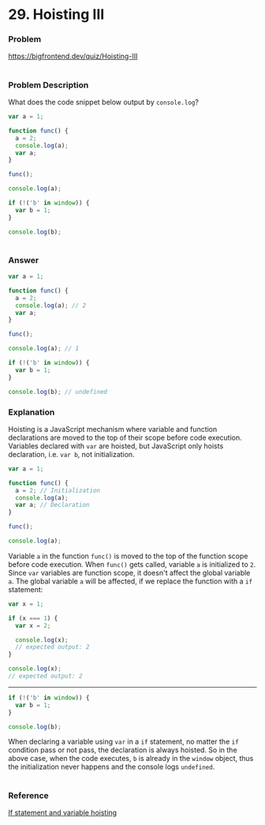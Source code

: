 # 29. Hoisting III

### Problem

https://bigfrontend.dev/quiz/Hoisting-III

#

### Problem Description

What does the code snippet below output by `console.log`?

```js
var a = 1;

function func() {
  a = 2;
  console.log(a);
  var a;
}

func();

console.log(a);

if (!('b' in window)) {
  var b = 1;
}

console.log(b);
```

#

### Answer

```js
var a = 1;

function func() {
  a = 2;
  console.log(a); // 2
  var a;
}

func();

console.log(a); // 1

if (!('b' in window)) {
  var b = 1;
}

console.log(b); // undefined
```

### Explanation

Hoisting is a JavaScript mechanism where variable and function declarations are moved to the top of their scope before code execution. Variables declared with `var` are hoisted, but JavaScript only hoists declaration, i.e. `var b`, not initialization.

```js
var a = 1;

function func() {
  a = 2; // Initialization
  console.log(a);
  var a; // Declaration
}

func();

console.log(a);
```

Variable `a` in the function `func()` is moved to the top of the function scope before code execution. When `func()` gets called, variable `a` is initialized to `2`. Since `var` variables are function scope, it doesn't affect the global variable `a`. The global variable `a` will be affected, if we replace the function with a `if` statement:

```js
var x = 1;

if (x === 1) {
  var x = 2;

  console.log(x);
  // expected output: 2
}

console.log(x);
// expected output: 2
```

---

```js
if (!('b' in window)) {
  var b = 1;
}

console.log(b);
```

When declaring a variable using `var` in a `if` statement, no matter the `if` condition pass or not pass, the declaration is always hoisted. So in the above case, when the code executes, `b` is already in the `window` object, thus the initialization never happens and the console logs `undefined`.

#

### Reference

[If statement and variable hoisting](https://stackoverflow.com/questions/34149693/if-statement-and-variable-hoisting)
